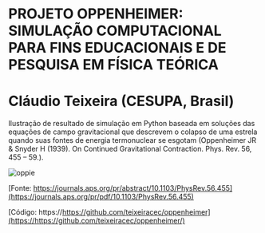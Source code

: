 # PROJETO OPPENHEIMER: SIMULAÇÃO COMPUTACIONAL PARA FINS EDUCACIONAIS E DE PESQUISA EM FÍSICA TEÓRICA
# Cláudio Teixeira (CESUPA, Brasil)

Ilustração de resultado de simulação em Python baseada em soluções das equações de campo gravitacional que descrevem o colapso de uma estrela quando suas fontes de energia termonuclear se esgotam (Oppenheimer JR & Snyder H (1939). On Continued Gravitational Contraction. Phys. Rev. 56, 455 – 59.).


![oppie](https://github.com/user-attachments/assets/176b9a50-b05a-4867-b749-ec77fce40b37)


[Fonte: https://journals.aps.org/pr/abstract/10.1103/PhysRev.56.455](https://journals.aps.org/pr/pdf/10.1103/PhysRev.56.455)

[Código: https://https://github.com/teixeiracec/oppenheimer](https://https://github.com/teixeiracec/oppenheimer/)
